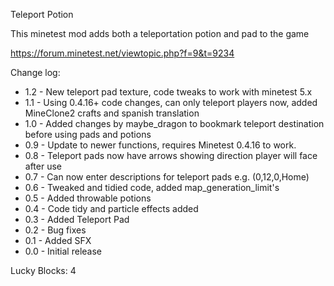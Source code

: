 Teleport Potion

This minetest mod adds both a teleportation potion and pad to the game

https://forum.minetest.net/viewtopic.php?f=9&t=9234


Change log:

- 1.2 - New teleport pad texture, code tweaks to work with minetest 5.x
- 1.1 - Using 0.4.16+ code changes, can only teleport players now, added MineClone2 crafts and spanish translation
- 1.0 - Added changes by maybe_dragon to bookmark teleport destination before using pads and potions
- 0.9 - Update to newer functions, requires Minetest 0.4.16 to work.
- 0.8 - Teleport pads now have arrows showing direction player will face after use
- 0.7 - Can now enter descriptions for teleport pads e.g. (0,12,0,Home)
- 0.6 - Tweaked and tidied code, added map_generation_limit's
- 0.5 - Added throwable potions
- 0.4 - Code tidy and particle effects added
- 0.3 - Added Teleport Pad
- 0.2 - Bug fixes
- 0.1 - Added SFX
- 0.0 - Initial release

Lucky Blocks: 4
